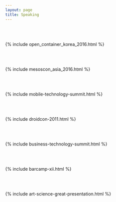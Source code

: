 ```yaml
---
layout: page
title: Speaking 
---
```


<br /><br />

{% include open_container_korea_2016.html %}


<br /><br />

{% include mesoscon_asia_2016.html %}

<br /><br />

{% include mobile-technology-summit.html %}

<br /><br />

{% include droidcon-2011.html %}

<br /><br />


{% include business-technology-summit.html %}


<br /><br />


{% include barcamp-xii.html %}


<br /><br />


{% include art-science-great-presentation.html %}
